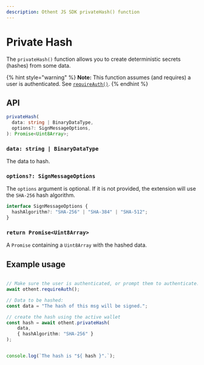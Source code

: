```yaml
---
description: Othent JS SDK privateHash() function
---
```


# Private Hash

The `privateHash()` function allows you to create deterministic secrets (hashes) from some data.

{% hint style="warning" %}
**Note:** This function assumes (and requires) a user is authenticated. See [`requireAuth()`](require-auth.md).
{% endhint %}

## API

```ts
privateHash(
  data: string | BinaryDataType,
  options?: SignMessageOptions,
): Promise<Uint8Array>;
```

### `data: string | BinaryDataType`

The data to hash.

### `options?: SignMessageOptions`

The `options` argument is optional. If it is not provided, the extension will use the `SHA-256` hash algorithm.

```ts
interface SignMessageOptions {
  hashAlgorithm?: "SHA-256" | "SHA-384" | "SHA-512";
}
```

### `return Promise<Uint8Array>`

A `Promise` containing a `Uint8Array` with the hashed data.

## Example usage

```ts

// Make sure the user is authenticated, or prompt them to authenticate:
await othent.requireAuth();

// Data to be hashed:
const data = "The hash of this msg will be signed.";

// create the hash using the active wallet
const hash = await othent.privateHash(
    data,
    { hashAlgorithm: "SHA-256" }
);


console.log(`The hash is "${ hash }".`);
```
